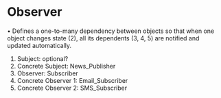 # Observer

•	Defines a one-to-many dependency between objects so that when one object changes state (2), all its dependents (3, 4, 5) are notified and updated automatically.
1.	Subject: optional?
2.	Concrete Subject: News_Publisher
3.	Observer: Subscriber
4.	Concrete Observer 1: Email_Subscriber
5.	Concrete Observer 2: SMS_Subscriber
